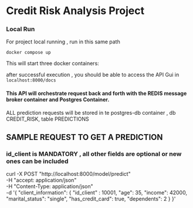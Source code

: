 # Credit Risk Analysis Project

### Local Run

For project local running , run in this same path

`docker compose up`

This will start three docker containers:

after successful execution , you should be able to access the API Gui in `localhost:8000/docs`

#### This API will orchestrate request back and forth with the REDIS message broker container and Postgres Container.

ALL prediction requests will be stored in te postgres-db container , db CREDIT_RISK, table PREDICTIONS

## SAMPLE REQUEST TO GET A PREDICTION

### id_client is MANDATORY , all other fields are optional or new ones can be included

curl -X POST "http://localhost:8000/model/predict" \
  -H "accept: application/json" \
  -H "Content-Type: application/json" \
  -d '{
    "client_information": {
      "id_client" : 10001,
      "age": 35,
      "income": 42000,
      "marital_status": "single",
      "has_credit_card": true,
      "dependents": 2
    }
}'
